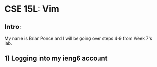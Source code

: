 # CSE 15L: Vim

## Intro:

My name is Brian Ponce and I will be going over steps 4-9 from Week 7's lab. 

## 1) Logging into my ieng6 account



